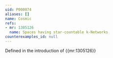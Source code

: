 ```yaml
---
uid: P000074
aliases: []
name: Cosmic
refs:
- mr: 1305126
  name: Spaces having star-countable k-Networks
counterexamples_id: null
---
```

Defined in the introduction of {{mr:1305126}}
